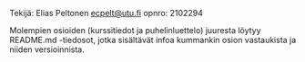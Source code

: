 Tekijä:
Elias Peltonen
ecpelt@utu.fi
opnro: 2102294

Molempien osioiden (kurssitiedot ja puhelinluettelo) juuresta löytyy README.md -tiedosot, jotka sisältävät infoa kummankin osion vastaukista ja niiden versioinnista.